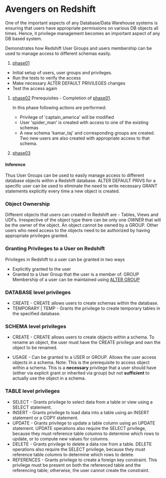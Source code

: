 # Avengers on Redshift
One of the important aspects of any Database/Data Warehouse systems is ensuring that users have appropriate permissions on various DB objects all times.
Hence, it privilege management becomes an important aspect of any DB based system.

Demonstrates how Redshift User Groups and users membership can be used to manage access to different schemas easily.
1. [phase01](./phase01)
  - Initial setup of users, user groups and privileges.
  - Run the tests to verify the access
  - Make necessary ALTER DEFAULT PRIVILEGES changes
  - Test the access again
1. [phase02](./phase02)
    Prerequisites - Completion of [phase01](./phase01).
    
    In this phase following actions are performed:
    - Privilege of 'captain_america' will be modified
    - User 'spider_man' is created with access to one of the existing schemas
    - A new schema 'kamar_taj' and corresponding groups are created. Two new users are also created with appropriate access to that schema.
1. [phase03](./phase03)

#### Inference
Thus User Groups can be used to easily manage access to different database objects within a Redshift database.
ALTER DEFAULT PRIVS for a specific user can be used to eliminate the need to write necessary GRANT statements explicitly every time a new object is created.

### Object Ownership
Different objects that users can created in Redshift are - Tables, Views and UDFs. Irrespective of the object type there can be only one *OWNER* that will be the owner of the object.
An object cannot be owned by a GROUP.
Other users who need access to the objects need to be authorized by having appropriate privileges granted.

### Granting Privileges to a User on Redshift
Privileges in Redshift to a user can be granted in two ways
- Explicitly granted to the user
- Granted to a User Group that the user is a member of.
GROUP Membership of a user can be maintained using [ALTER GROUP](https://docs.aws.amazon.com/redshift/latest/dg/r_ALTER_GROUP.html)

### DATABASE level privileges
- CREATE - CREATE allows users to create schemas within the database.
- TEMPORARY | TEMP - Grants the privilege to create temporary tables in the specified database.

### SCHEMA level privileges
- CREATE - CREATE allows users to create objects within a schema. To rename an object, the user must have the CREATE privilege and own the object to be renamed.

- USAGE - Can be granted to a USER or GROUP. Allows the user access objects in a schema.
Note: This is the prerequisite to access object within a schema. This is a **necessary** privilege that a user should have (either via explicit grant or inherited via group) but not **sufficient** to actually use the object in a schema.

### TABLE level privileges
- SELECT - Grants privilege to select data from a table or view using a SELECT statement.
- INSERT - Grants privilege to load data into a table using an INSERT statement or a COPY statement.
- UPDATE - Grants privilege to update a table column using an UPDATE statement. UPDATE operations also require the SELECT privilege, because they must reference table columns to determine which rows to update, or to compute new values for columns.
- DELETE - Grants privilege to delete a data row from a table. DELETE operations also require the SELECT privilege, because they must reference table columns to determine which rows to delete.
- REFERENCES - Grants privilege to create a foreign key constraint. This privilege must be present on both the referenced table and the referencing table; otherwise, the user cannot create the constraint.
